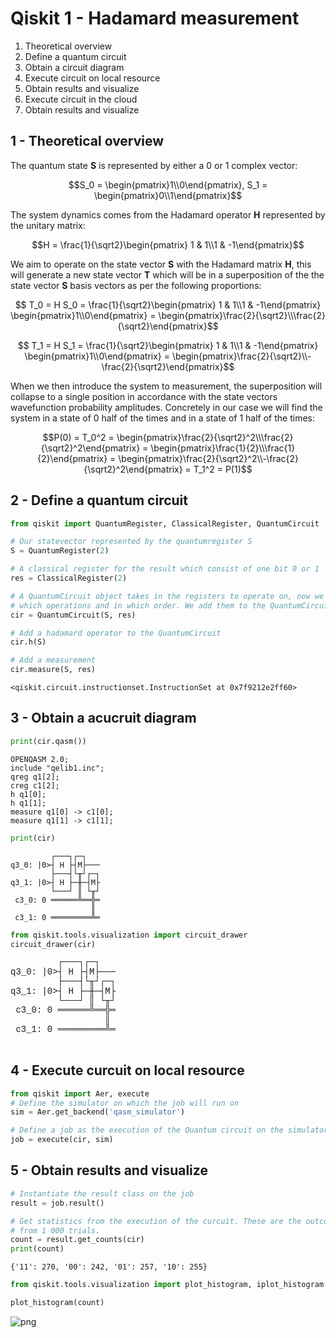 # Qiskit 1 - Hadamard measurement

1. Theoretical overview
2. Define a quantum circuit
3. Obtain a circuit diagram
4. Execute circuit on local resource
5. Obtain results and visualize
6. Execute circuit in the cloud
7. Obtain results and visualize

## 1 - Theoretical overview

The quantum state **S** is represented by either a 0 or 1 complex vector:

$$S_0 = \begin{pmatrix}1\\0\end{pmatrix}, S_1 = \begin{pmatrix}0\\1\end{pmatrix}$$


The system dynamics comes from the Hadamard operator **H** represented by the unitary matrix:

$$H = \frac{1}{\sqrt2}\begin{pmatrix} 1 & 1\\1 & -1\end{pmatrix}$$

We aim to operate on the state vector **S** with the Hadamard matrix **H**, this will generate a new state vector **T** which will be in a superposition of the the state vector **S** basis vectors as per the following proportions:

$$ T_0 = H S_0 = \frac{1}{\sqrt2}\begin{pmatrix} 1 & 1\\1 & -1\end{pmatrix} \begin{pmatrix}1\\0\end{pmatrix} = \begin{pmatrix}\frac{2}{\sqrt2}\\\frac{2}{\sqrt2}\end{pmatrix}$$

$$ T_1 = H S_1 = \frac{1}{\sqrt2}\begin{pmatrix} 1 & 1\\1 & -1\end{pmatrix} \begin{pmatrix}1\\0\end{pmatrix} = \begin{pmatrix}\frac{2}{\sqrt2}\\-\frac{2}{\sqrt2}\end{pmatrix}$$


When we then introduce the system to measurement, the superposition will collapse to a single position in accordance with the state vectors wavefunction probability amplitudes. Concretely in our case we will find the system in a state of 0 half of the times and in a state of 1 half of the times:

$$P(0) = T_0^2 = \begin{pmatrix}\frac{2}{\sqrt2}^2\\\frac{2}{\sqrt2}^2\end{pmatrix} = \begin{pmatrix}\frac{1}{2}\\\frac{1}{2}\end{pmatrix} = \begin{pmatrix}\frac{2}{\sqrt2}^2\\-\frac{2}{\sqrt2}^2\end{pmatrix} = T_1^2 = P(1)$$

## 2 - Define a quantum circuit


```python
from qiskit import QuantumRegister, ClassicalRegister, QuantumCircuit

# Our statevector represented by the quantumregister S
S = QuantumRegister(2)

# A classical register for the result which consist of one bit 0 or 1
res = ClassicalRegister(2)

# A QuantumCircuit object takes in the registers to operate on, now we must define 
# which operations and in which order. We add them to the QuantumCircuit object as methods.
cir = QuantumCircuit(S, res)

# Add a hadamard operator to the QuantumCircuit
cir.h(S)

# Add a measurement
cir.measure(S, res)
```




    <qiskit.circuit.instructionset.InstructionSet at 0x7f9212e2ff60>



## 3 - Obtain a acucruit diagram


```python
print(cir.qasm())
```

    OPENQASM 2.0;
    include "qelib1.inc";
    qreg q1[2];
    creg c1[2];
    h q1[0];
    h q1[1];
    measure q1[0] -> c1[0];
    measure q1[1] -> c1[1];
    



```python
print(cir)
```

             ┌───┐┌─┐   
    q3_0: |0>┤ H ├┤M├───
             ├───┤└╥┘┌─┐
    q3_1: |0>┤ H ├─╫─┤M├
             └───┘ ║ └╥┘
     c3_0: 0 ══════╩══╬═
                      ║ 
     c3_1: 0 ═════════╩═
                        



```python
from qiskit.tools.visualization import circuit_drawer
circuit_drawer(cir)
```




<pre style="word-wrap: normal;white-space: pre;background: #fff0;line-height: 1.1;font-family: &quot;Courier New&quot;,Courier,monospace">         ┌───┐┌─┐   
q3_0: |0>┤ H ├┤M├───
         ├───┤└╥┘┌─┐
q3_1: |0>┤ H ├─╫─┤M├
         └───┘ ║ └╥┘
 c3_0: 0 ══════╩══╬═
                  ║ 
 c3_1: 0 ═════════╩═
                    </pre>



## 4 - Execute curcuit on local resource


```python
from qiskit import Aer, execute
# Define the simulator on which the job will run on
sim = Aer.get_backend('qasm_simulator')

# Define a job as the execution of the Quantum circuit on the simulator chosen
job = execute(cir, sim)
```

## 5 - Obtain results and visualize


```python
# Instantiate the result class on the job
result = job.result()

# Get statistics from the execution of the curcuit. These are the outcome measurements
# from 1 000 trials.
count = result.get_counts(cir)
print(count)
```

    {'11': 270, '00': 242, '01': 257, '10': 255}



```python
from qiskit.tools.visualization import plot_histogram, iplot_histogram

plot_histogram(count)
```




![png](output_12_0.png)


